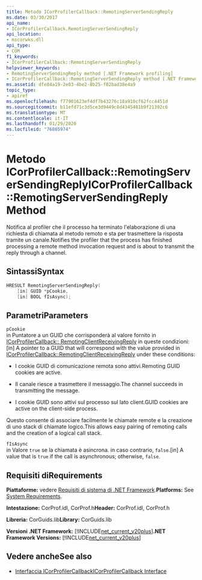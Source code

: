 ```yaml
---
title: Metodo ICorProfilerCallback::RemotingServerSendingReply
ms.date: 03/30/2017
api_name:
- ICorProfilerCallback.RemotingServerSendingReply
api_location:
- mscorwks.dll
api_type:
- COM
f1_keywords:
- ICorProfilerCallback::RemotingServerSendingReply
helpviewer_keywords:
- RemotingServerSendingReply method [.NET Framework profiling]
- ICorProfilerCallback::RemotingServerSendingReply method [.NET Framework profiling]
ms.assetid: dfe84a19-2e03-4be2-8b25-f02bad38e4a9
topic_type:
- apiref
ms.openlocfilehash: f77901623ef4df7b43276c18a910cf62fcc4451d
ms.sourcegitcommit: b11efd71c3d5ce3d9449c8d4345481b9f21392c6
ms.translationtype: MT
ms.contentlocale: it-IT
ms.lasthandoff: 01/29/2020
ms.locfileid: "76865974"
---
```

# <a name="icorprofilercallbackremotingserversendingreply-method"></a><span data-ttu-id="e8a0a-102">Metodo ICorProfilerCallback::RemotingServerSendingReply</span><span class="sxs-lookup"><span data-stu-id="e8a0a-102">ICorProfilerCallback::RemotingServerSendingReply Method</span></span>
<span data-ttu-id="e8a0a-103">Notifica al profiler che il processo ha terminato l'elaborazione di una richiesta di chiamata al metodo remoto e sta per trasmettere la risposta tramite un canale.</span><span class="sxs-lookup"><span data-stu-id="e8a0a-103">Notifies the profiler that the process has finished processing a remote method invocation request and is about to transmit the reply through a channel.</span></span>  
  
## <a name="syntax"></a><span data-ttu-id="e8a0a-104">Sintassi</span><span class="sxs-lookup"><span data-stu-id="e8a0a-104">Syntax</span></span>  
  
```cpp  
HRESULT RemotingServerSendingReply(  
    [in] GUID *pCookie,  
    [in] BOOL fIsAsync);  
```  
  
## <a name="parameters"></a><span data-ttu-id="e8a0a-105">Parametri</span><span class="sxs-lookup"><span data-stu-id="e8a0a-105">Parameters</span></span>  
 `pCookie`  
 <span data-ttu-id="e8a0a-106">in Puntatore a un GUID che corrisponderà al valore fornito in [ICorProfilerCallback:: RemotingClientReceivingReply](icorprofilercallback-remotingclientreceivingreply-method.md) in queste condizioni:</span><span class="sxs-lookup"><span data-stu-id="e8a0a-106">[in] A pointer to a GUID that will correspond with the value provided in [ICorProfilerCallback::RemotingClientReceivingReply](icorprofilercallback-remotingclientreceivingreply-method.md) under these conditions:</span></span>  
  
- <span data-ttu-id="e8a0a-107">I cookie GUID di comunicazione remota sono attivi.</span><span class="sxs-lookup"><span data-stu-id="e8a0a-107">Remoting GUID cookies are active.</span></span>  
  
- <span data-ttu-id="e8a0a-108">Il canale riesce a trasmettere il messaggio.</span><span class="sxs-lookup"><span data-stu-id="e8a0a-108">The channel succeeds in transmitting the message.</span></span>  
  
- <span data-ttu-id="e8a0a-109">I cookie GUID sono attivi sul processo sul lato client.</span><span class="sxs-lookup"><span data-stu-id="e8a0a-109">GUID cookies are active on the client-side process.</span></span>  
  
 <span data-ttu-id="e8a0a-110">Questo consente di associare facilmente le chiamate remote e la creazione di uno stack di chiamate logico.</span><span class="sxs-lookup"><span data-stu-id="e8a0a-110">This allows easy pairing of remoting calls and the creation of a logical call stack.</span></span>  
  
 `fIsAsync`  
 <span data-ttu-id="e8a0a-111">in Valore `true` se la chiamata è asincrona. in caso contrario, `false`.</span><span class="sxs-lookup"><span data-stu-id="e8a0a-111">[in] A value that is `true` if the call is asynchronous; otherwise, `false`.</span></span>  
  
## <a name="requirements"></a><span data-ttu-id="e8a0a-112">Requisiti di</span><span class="sxs-lookup"><span data-stu-id="e8a0a-112">Requirements</span></span>  
 <span data-ttu-id="e8a0a-113">**Piattaforme:** vedere [Requisiti di sistema di .NET Framework](../../../../docs/framework/get-started/system-requirements.md).</span><span class="sxs-lookup"><span data-stu-id="e8a0a-113">**Platforms:** See [System Requirements](../../../../docs/framework/get-started/system-requirements.md).</span></span>  
  
 <span data-ttu-id="e8a0a-114">**Intestazione:** CorProf.idl, CorProf.h</span><span class="sxs-lookup"><span data-stu-id="e8a0a-114">**Header:** CorProf.idl, CorProf.h</span></span>  
  
 <span data-ttu-id="e8a0a-115">**Libreria:** CorGuids.lib</span><span class="sxs-lookup"><span data-stu-id="e8a0a-115">**Library:** CorGuids.lib</span></span>  
  
 <span data-ttu-id="e8a0a-116">**Versioni .NET Framework:** [!INCLUDE[net_current_v20plus](../../../../includes/net-current-v20plus-md.md)]</span><span class="sxs-lookup"><span data-stu-id="e8a0a-116">**.NET Framework Versions:** [!INCLUDE[net_current_v20plus](../../../../includes/net-current-v20plus-md.md)]</span></span>  
  
## <a name="see-also"></a><span data-ttu-id="e8a0a-117">Vedere anche</span><span class="sxs-lookup"><span data-stu-id="e8a0a-117">See also</span></span>

- [<span data-ttu-id="e8a0a-118">Interfaccia ICorProfilerCallback</span><span class="sxs-lookup"><span data-stu-id="e8a0a-118">ICorProfilerCallback Interface</span></span>](icorprofilercallback-interface.md)
